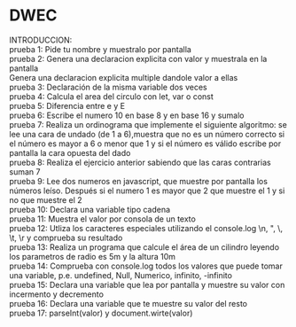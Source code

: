 # DWEC
INTRODUCCION:<br>
  prueba 1: Pide tu nombre y muestralo por pantalla<br>
  prueba 2: Genera una declaracion explicita con valor y muestrala en la pantalla<br>
            Genera una declaracion explicita multiple dandole valor a ellas<br>
  prueba 3: Declaración de la misma variable dos veces<br>
  prueba 4: Calcula el area del circulo con let, var o const<br>
  prueba 5: Diferencia entre e y E<br>
  prueba 6: Escribe el numero 10 en base 8 y en base 16 y sumalo<br>
  prueba 7: Realiza un ordinograma que implemente el siguiente algoritmo:
            se lee una cara de undado (de 1 a 6),muestra que no es un número correcto si el número
            es mayor a 6 o menor que 1 y si el número es válido escribe por pantalla
            la cara opuesta del dado<br>
  prueba 8: Realiza el ejercicio anterior sabiendo que las caras contrarias suman 7<br>
  prueba 9: Lee dos numeros en javascript, que muestre por pantalla los
            números leíso. Después si el numero 1 es mayor que 2 que muestre el 1 y si  no que muestre el 2<br>
  prueba 10: Declara una variable tipo cadena<br>
  prueba 11: Muestra el valor por consola de un texto<br>
  prueba 12: Utliza los caracteres especiales utilizando el console.log
             \n, \", \\, \t, \r y comprueba su resultado<br>
  prueba 13: Realiza un programa que calcule el área de un cilindro leyendo los
             parametros de radio es 5m y la altura 10m<br>
  prueba 14: Comprueba con console.log todos los valores que puede tomar
             una variable, p.e. undefined, Null, Numerico, infinito, -infinito<br>
  prueba 15: Declara una variable que lea por pantalla y muestre su valor con incermento y decremento<br>
  prueba 16: Declara una variable que te muestre su valor del resto<br>
  prueba 17: parseInt(valor) y document.wirte(valor)<br>
